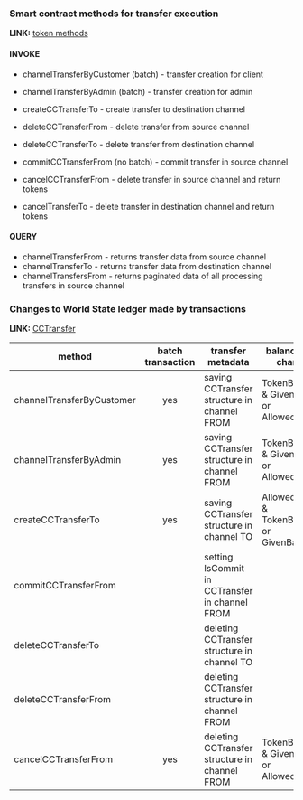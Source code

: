 ### Smart contract methods for transfer execution

**LINK:** [token methods](https://github.com/anoideaopen/foundation/-/blob/master/core/chtransfer.go#L26)

#### INVOKE

- channelTransferByCustomer (batch) - transfer creation for client
- channelTransferByAdmin (batch) - transfer creation for admin
 
- createCCTransferTo - create transfer to destination channel

- deleteCCTransferFrom - delete transfer from source channel
- deleteCCTransferTo - delete transfer from destination channel

- commitCCTransferFrom (no batch) - commit transfer in source channel

- cancelCCTransferFrom - delete transfer in source channel and return tokens 
- cancelTransferTo - delete transfer in destination channel and return tokens

#### QUERY

- channelTransferFrom - returns transfer data from source channel
- channelTransferTo - returns transfer data from destination channel
- channelTransfersFrom - returns paginated data of all processing transfers in source channel  


### Changes to World State ledger made by transactions
**LINK:** [CCTransfer](https://github.com/anoideaopen/foundation/-/blob/master/proto/batch.proto#L231)

| method                     | batch <br/> transaction  | transfer metadata                                     | balance to be changed                         |
|----------------------------|:------------------------:|-------------------------------------------------------|-----------------------------------------------|
| channelTransferByCustomer  |           yes            | saving CCTransfer structure in channel FROM           | TokenBalance & GivenBalance or AllowedBalance |
| channelTransferByAdmin     |           yes            | saving CCTransfer structure in channel FROM           | TokenBalance & GivenBalance or AllowedBalance |
| createCCTransferTo         |           yes            | saving CCTransfer structure in channel TO             | AllowedBalance & TokenBalance or GivenBalance |
| commitCCTransferFrom       |                          | setting IsCommit in CCTransfer in channel FROM        |                                               |
| deleteCCTransferTo         |                          | deleting CCTransfer structure in channel TO           |                                               |
| deleteCCTransferFrom       |                          | deleting CCTransfer structure in channel FROM         |                                               |
| cancelCCTransferFrom       |           yes            | deleting CCTransfer structure in channel FROM         | TokenBalance & GivenBalance or AllowedBalance |
